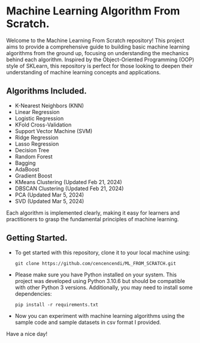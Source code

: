 # Machine Learning Algorithm From Scratch.

Welcome to the Machine Learning From Scratch repository! This project aims to provide a comprehensive guide to building basic machine learning algorithms from the ground up, focusing on understanding the mechanics behind each algorithm. Inspired by the Object-Oriented Programming (OOP) style of SKLearn, this repository is perfect for those looking to deepen their understanding of machine learning concepts and applications.

## Algorithms Included.

- K-Nearest Neighbors (KNN)
- Linear Regression
- Logistic Regression
- KFold Cross-Validation
- Support Vector Machine (SVM)
- Ridge Regression
- Lasso Regression
- Decision Tree
- Random Forest
- Bagging
- AdaBoost
- Gradient Boost
- KMeans Clustering (Updated Feb 21, 2024)
- DBSCAN Clustering (Updated Feb 21, 2024)
- PCA (Updated Mar 5, 2024)
- SVD (Updated Mar 5, 2024)

Each algorithm is implemented clearly, making it easy for learners and practitioners to grasp the fundamental principles of machine learning.

## Getting Started.

- To get started with this repository, clone it to your local machine using:

  `git clone https://github.com/cencencendi/ML_FROM_SCRATCH.git`

- Please make sure you have Python installed on your system. This project was developed using Python 3.10.6 but should be compatible with other Python 3 versions. Additionally, you may need to install some dependencies:

  `pip install -r requirements.txt`

- Now you can experiment with machine learning algorithms using the sample code and sample datasets in csv format I provided.

Have a nice day!
